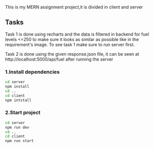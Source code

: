 This is my MERN assignment project,it is divided in client and server

## Tasks

Task 1 is done using recharts and the data is filtered in backend for fuel levels <=250 to make sure it looks as similar as possible like in the requirement's image.
To see task 1 make sure to run server first.

Task 2 is done using the given response.json file, it can be seen at http://localhost:5000/api/fuel after running the server

### 1.Install dependencies

```bash
cd server
npm install
cd ..
cd client
npm intstall
```

### 2.Start project

```bash
cd server
npm run dev
cd ..
cd client
npm run start
```

